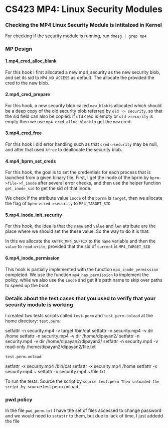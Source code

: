 # CS423 MP4: Linux Security Modules

### Checking the MP4 Linux Security Module is intitalzed in Kernel
For checking if the security module is running, run `dmesg | grep mp4`

### MP Design

#### 1.mp4_cred_alloc_blank
For this hook I first allocated a new mp4_security as the new security blob, and set its sid to `MP4_NO_ACCESS` as default. The allocate the provided the cred to the new blob.

#### 2.mp4_cred_prepare
For this hook, a new security blob called `new_blob` is allocated which should be a deep copy of the old security blob referred by `old -> security`, so that the sid field can also be copied. if `old` cred is empty or `old->security` is empty then we use `mp4_cred_alloc_blank` to get the `new` cred.
#### 3.mp4_cred_free
For this hook I did error handling such as that `cred->security` may be null, and after that used `kfree` to deallocate the security blob.


#### 4.mp4_bprm_set_creds
For this hook, the goal is to set the credentials for each process that is launched from a given binary file. First, I get the inode of the bprm by `bprm->file->f_inode` after several error checks, and then use the helper function `get_inode_sid` to get the sid of that inode.

We check if the attribute value `inode` of the `bprnm` is `target`, then we allocate the flag of `bprm->cred->security`  to `MP4_TARGET_SID`



#### 5.mp4_inode_init_security
For this hook, the idea is that the `name` and `value` and `len` attribute are the place where we should set the these value. So the way to do it is that:

In this we allocate the `XATTR_MP4_SUFFIX` to the `name` variable and then the `value` to `read-write`, provided that the sid of `current` is `MP4_TARGET_SID`



#### 6.mp4_inode_permission
This hook is partially implemented with the function `mp4_inode_permission` completed. We use the function `mp4_has_permission` to implement the policy, while we also use the `inode` and get it's path name to skip over paths to speed up the boot.





### Details about the test cases that you used to verify that your security module is working

I created two tests scripts called `test.perm` and `test.perm.unload` at the home directory:
`test.perm`:

setfattr -n security.mp4 -v target /bin/cat
setfattr -n security.mp4 -v dir /home
setfattr -n security.mp4 -v dir /home/dipayan2/
setfattr -n security.mp4 -v dir /home/dipayan2/dipayan2/
setfattr -n security.mp4 -v read-only /home/dipayan2/dipayan2/file.txt

`test.perm.unload`:

setfattr -x security.mp4 /bin/cat
setfattr -x security.mp4 /home
setfattr -x security.mp4 ~
setfattr -x security.mp4 ~/file.txt


To run the tests:
Source the script by  `source test.perm
Then unloaded the script by `source test.perm.unload`

### pwd policy
In the file `pwd_perm.txt` I have the set of files accessed to change password and we would need to `setattr` to them, but due to lack of time, I just addedd the file
